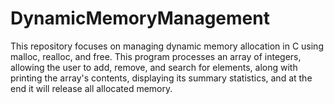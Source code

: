 # DynamicMemoryManagement
This repository focuses on managing dynamic memory allocation in C using malloc, realloc, and free. This program processes an array of integers, allowing the user to add, remove, and search for elements, along with printing the array's contents, displaying its summary statistics, and at the end it will release all allocated memory.
